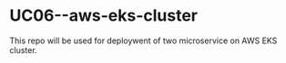 # UC06--aws-eks-cluster
This repo will be used for deploywent of two microservice on AWS EKS cluster.